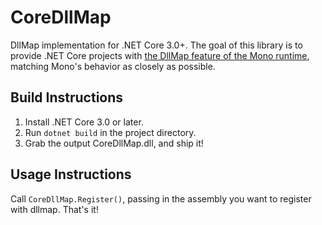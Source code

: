 # CoreDllMap
DllMap implementation for .NET Core 3.0+. The goal of this library is to provide .NET Core projects with [the DllMap feature of the Mono runtime](https://www.mono-project.com/docs/advanced/pinvoke/dllmap/), matching Mono's behavior as closely as possible.

## Build Instructions
1. Install .NET Core 3.0 or later.
2. Run `dotnet build` in the project directory.
3. Grab the output CoreDllMap.dll, and ship it!

## Usage Instructions
Call `CoreDllMap.Register()`, passing in the assembly you want to register with dllmap. That's it!
